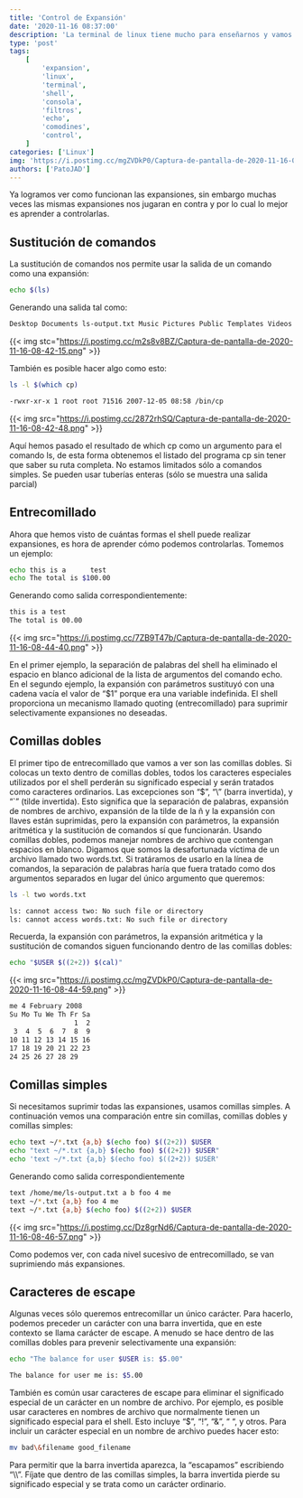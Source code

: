 ```yaml
---
title: 'Control de Expansión'
date: '2020-11-16 08:37:00'
description: 'La terminal de linux tiene mucho para enseñarnos y vamos a hablar de como controlar la expansión.'
type: 'post'
tags:
    [
        'expansion',
        'linux',
        'terminal',
        'shell',
        'consola',
        'filtros',
        'echo',
        'comodines',
        'control',
    ]
categories: ['Linux']
img: 'https://i.postimg.cc/mgZVDkP0/Captura-de-pantalla-de-2020-11-16-08-44-59.png'
authors: ['PatoJAD']
---
```


Ya logramos ver como funcionan las expansiones, sin embargo muchas veces las mismas expansiones nos jugaran en contra y por lo cual lo mejor es aprender a controlarlas.

## Sustitución de comandos

La sustitución de comandos nos permite usar la salida de un comando como una expansión:

```bash
echo $(ls)
```

Generando una salida tal como:

```bash
Desktop Documents ls-output.txt Music Pictures Public Templates Videos
```

{{< img stc="https://i.postimg.cc/m2s8v8BZ/Captura-de-pantalla-de-2020-11-16-08-42-15.png" >}}

También es posible hacer algo como esto:

```bash
ls -l $(which cp)
```

```bash
-rwxr-xr-x 1 root root 71516 2007-12-05 08:58 /bin/cp
```

{{< img src="https://i.postimg.cc/2872rhSQ/Captura-de-pantalla-de-2020-11-16-08-42-48.png" >}}

Aquí hemos pasado el resultado de which cp como un argumento para el comando ls, de esta forma obtenemos el listado del programa cp sin tener que saber su ruta completa. No estamos limitados sólo a comandos simples. Se pueden usar tuberías enteras (sólo se muestra una salida parcial)

## Entrecomillado

Ahora que hemos visto de cuántas formas el shell puede realizar expansiones, es hora de aprender cómo podemos controlarlas. Tomemos un ejemplo:

```bash
echo this is a      test
echo The total is $100.00
```

Generando como salida correspondientemente:

```bash
this is a test
The total is 00.00
```

{{< img src="https://i.postimg.cc/7ZB9T47b/Captura-de-pantalla-de-2020-11-16-08-44-40.png" >}}

En el primer ejemplo, la separación de palabras del shell ha eliminado el espacio en blanco adicional de la lista de argumentos del comando echo. En el segundo ejemplo, la expansión con parámetros sustituyó con una cadena vacía el valor de “$1” porque era una variable indefinida. El shell proporciona un mecanismo llamado quoting (entrecomillado) para suprimir selectivamente expansiones no deseadas.

## Comillas dobles

El primer tipo de entrecomillado que vamos a ver son las comillas dobles. Si colocas un texto dentro de comillas dobles, todos los caracteres especiales utilizados por el shell perderán su significado especial y serán tratados como caracteres ordinarios. Las excepciones son “$”, “\\” (barra invertida), y “\`” (tilde invertida). Esto significa que la separación de palabras, expansión de nombres de archivo, expansión de la tilde de la ñ y la expansión con llaves están suprimidas, pero la expansión con parámetros, la expansión aritmética y la sustitución de comandos sí que funcionarán. Usando comillas dobles, podemos manejar nombres de archivo que contengan espacios en blanco. Digamos que somos la desafortunada víctima de un archivo llamado two words.txt. Si tratáramos de usarlo en la línea de comandos, la separación de palabras haría que fuera tratado como dos argumentos separados en lugar del único argumento que queremos:

```bash
ls -l two words.txt
```

```bash
ls: cannot access two: No such file or directory
ls: cannot access words.txt: No such file or directory
```

Recuerda, la expansión con parámetros, la expansión aritmética y la sustitución de comandos siguen funcionando dentro de las comillas dobles:

```bash
echo "$USER $((2+2)) $(cal)"
```

{{< img src="https://i.postimg.cc/mgZVDkP0/Captura-de-pantalla-de-2020-11-16-08-44-59.png" >}}

```bash
me 4 February 2008
Su Mo Tu We Th Fr Sa
                1  2
 3  4  5  6  7  8  9
10 11 12 13 14 15 16
17 18 19 20 21 22 23
24 25 26 27 28 29
```

## Comillas simples

Si necesitamos suprimir todas las expansiones, usamos comillas simples. A continuación vemos una comparación entre sin comillas, comillas dobles y comillas simples:

```bash
echo text ~/*.txt {a,b} $(echo foo) $((2+2)) $USER
echo "text ~/*.txt {a,b} $(echo foo) $((2+2)) $USER"
echo 'text ~/*.txt {a,b} $(echo foo) $((2+2)) $USER'
```

Generando como salida correspondientemente

```bash
text /home/me/ls-output.txt a b foo 4 me
text ~/*.txt {a,b} foo 4 me
text ~/*.txt {a,b} $(echo foo) $((2+2)) $USER
```

{{< img src="https://i.postimg.cc/Dz8grNd6/Captura-de-pantalla-de-2020-11-16-08-46-57.png" >}}

Como podemos ver, con cada nivel sucesivo de entrecomillado, se van suprimiendo más expansiones.

## Caracteres de escape

Algunas veces sólo queremos entrecomillar un único carácter. Para hacerlo, podemos preceder un carácter con una barra invertida, que en este contexto se llama carácter de escape. A menudo se hace dentro de las comillas dobles para prevenir selectivamente una expansión:

```bash
echo "The balance for user $USER is: $5.00"
```

```bash
The balance for user me is: $5.00
```

También es común usar caracteres de escape para eliminar el significado especial de un carácter en un nombre de archivo. Por ejemplo, es posible usar caracteres en nombres de archivo que normalmente tienen un significado especial para el shell. Esto incluye “$”, “!”, “&”, “ “, y otros. Para incluir un carácter especial en un nombre de archivo puedes hacer esto:

```bash
mv bad\&filename good_filename
```

Para permitir que la barra invertida aparezca, la “escapamos” escribiendo “\\\\”. Fíjate que dentro de las comillas simples, la barra invertida pierde su significado especial y se trata como un carácter ordinario.
